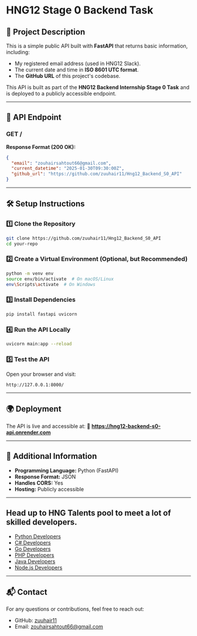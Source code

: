 # HNG12 Stage 0 Backend Task

## 📌 Project Description
This is a simple public API built with **FastAPI** that returns basic information, including:
- My registered email address (used in HNG12 Slack).
- The current date and time in **ISO 8601 UTC format**.
- The **GitHub URL** of this project's codebase.

This API is built as part of the **HNG12 Backend Internship Stage 0 Task** and is deployed to a publicly accessible endpoint.

---

## 🚀 API Endpoint
### **GET /**
**Response Format (200 OK):**
```json
{
  "email": "zouhairsahtout66@gmail.com",
  "current_datetime": "2025-01-30T09:30:00Z",
  "github_url": "https://github.com/zuuhair11/Hng12_Backend_S0_API"
}
```

---

## 🛠️ Setup Instructions
### **1️⃣ Clone the Repository**
```sh
git clone https://github.com/zuuhair11/Hng12_Backend_S0_API
cd your-repo
```

### **2️⃣ Create a Virtual Environment (Optional, but Recommended)**
```sh
python -m venv env
source env/bin/activate  # On macOS/Linux
env\Scripts\activate  # On Windows
```

### **3️⃣ Install Dependencies**
```sh
pip install fastapi uvicorn
```

### **4️⃣ Run the API Locally**
```sh
uvicorn main:app --reload
```

### **5️⃣ Test the API**
Open your browser and visit:
```
http://127.0.0.1:8000/
```

---

## 🌍 Deployment
The API is live and accessible at:
🔗 **https://hng12-backend-s0-api.onrender.com**

---


## 📝 Additional Information
- **Programming Language:** Python (FastAPI)
- **Response Format:** JSON
- **Handles CORS:** Yes
- **Hosting:** Publicly accessible

---
## Head up to HNG Talents pool to meet a lot of skilled developers.

- [Python Developers](https://hng.tech/hire/python-developers)
- [C# Developers](https://hng.tech/hire/csharp-developers)
- [Go Developers](https://hng.tech/hire/golang-developers)
- [PHP Developers](https://hng.tech/hire/php-developers)
- [Java Developers](https://hng.tech/hire/java-developers)
- [Node.js Developers](https://hng.tech/hire/nodejs-developers)

---

## 📬 Contact
For any questions or contributions, feel free to reach out:
- GitHub: [zuuhair11](https://github.com/zuuhair11)
- Email: zouhairsahtout66@gmail.com
